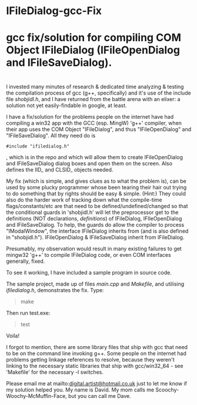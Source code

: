 # IFileDialog-gcc-Fix
#
# gcc fix/solution for compiling COM Object IFileDialog (IFileOpenDialog and IFileSaveDialog).
#

I invested many minutes of research & dedicated time analyzing & testing the compilation process of gcc (g++, specifically) and it's use of the include file *shobjidl.h*, and I have returned from the battle arena with an elixer: a solution not yet easily-findable in google, at least.

I have a fix/solution for the problems people on the internet have had compiling a win32 app with the GCC (esp. MingW) 'g++' compiler, when their app uses the COM Object "IFileDialog", and thus "IFileOpenDialog" and "IFileSaveDialog". All they need do is

	#include "ifiledialog.h"

, which is in the repo and which will allow them to create IFileOpenDialog and IFileSaveDialog dialog boxes and open them on the screen.
Also defines the IID_ and CLSID_ objects needed.

My fix (which is simple, and gives clues as to what the problem is), can be used by some plucky programmer whose been tearing their hair out trying to do something that by rights should be easy & simple. (Hint:) They could also do the harder work of tracking down what the compile-time flags/constants/etc are that need to be defined/undefined/changed so that the conditional guards in 'shobjidl.h' will let the preprocessor get to the definitions (NOT declarations, *definitions*) of IFileDialog, IFIleOpenDialog and IFileSaveDialog. To help, the guards do allow the compiler to process "IModalWindow", the interface IFileDialog inherits from (and is also defined in "shobjidl.h"). IFileOpenDialog & IFileSaveDialog inherit from IFileDialog.

Presumably, my observation would result in many existing failures to get mingw32 'g++' to compile IFileDialog code, or even COM interfaces generally, fixed.

To see it working, I have included a sample program in source code.

The sample project, made up of files *main.cpp* and *Makefile*, and utilising *ifiledialog.h*, demonstrates the fix. Type:
> make

Then run test.exe:
> test

Voila!

I forgot to mention, there are some library files that ship with gcc that need to be on the command line invoking g++. Some people on the internet had problems getting linkage references to resolve, because they weren't linking to the necessary static libraries that ship with gcc/win32_64 - see 'Makefile' for the necessary -l switches.

Please email me at mailto:digital.artist@hotmail.co.uk just to let me know if my solution helped you. My name is David. My mom calls me Scoochy-Woochy-McMuffin-Face, but you can call me Dave.
